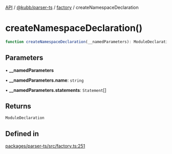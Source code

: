 [API](../../../../../packages.md) / [@kubb/parser-ts](../../../index.md) / [factory](../index.md) / createNamespaceDeclaration

# createNamespaceDeclaration()

```ts
function createNamespaceDeclaration(__namedParameters): ModuleDeclaration
```

## Parameters

• **\_\_namedParameters**

• **\_\_namedParameters.name**: `string`

• **\_\_namedParameters.statements**: `Statement`[]

## Returns

`ModuleDeclaration`

## Defined in

[packages/parser-ts/src/factory.ts:251](https://github.com/kubb-project/kubb/blob/7f30045af96d8c89b6cda0a30f7535f095a0cb45/packages/parser-ts/src/factory.ts#L251)
